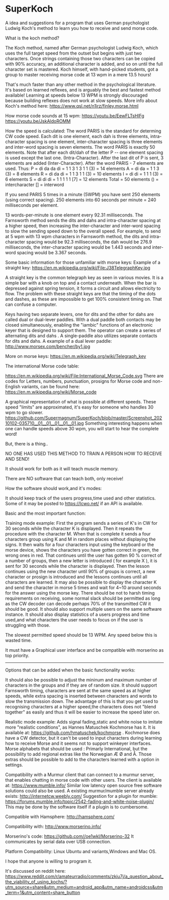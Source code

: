 # SuperKoch
A idea and suggestions for a program that uses German psychologist Ludwig Koch's method to learn you how to receive and send morse code.



What is the koch method? 

The Koch method, named after German psychologist Ludwig Koch, which uses the full target speed from the outset but begins with just two characters. Once strings containing those two characters can be copied with 90% accuracy, an additional character is added, and so on until the full character set is mastered. 
Koch himself, with hand-picked students, got a group to master receiving morse code at 13 wpm in a mere 13.5 hours!

That's much faster than any other method in the psychological literature.
It's based on learned reflexes, and is arguably the best and fastest method available! 
Learning at speeds below 13 WPM is strongly discouraged because building reflexes does not work at slow speeds. 
More info about Koch's method here: https://www.qsl.net/n1irz/finley.morse.html

How morse code sounds at 15 wpm: 
https://youtu.be/EewFLTsHlFg
https://youtu.be/JskAldoROMM

How the speed is calculated:
The word PARIS is the standard for determing CW code speed. Each dit is one element, each dah is three elements, intra-character spacing is one element, inter-character spacing is three elements and inter-word spacing is seven elements. The word PARIS is exactly 50 elements.
Note that after each dit/dah of the letter P -- one element spacing is used except the last one. (Intra-Character).
After the last dit of P is sent, 3 elements are added (Inter-Character). After the word PARIS - 7 elements are used.
Thus:
P = di da da di = 1 1 3 1 3 1 1 (3) = 14 elements
A = di da = 1 1 3 (3) = 8 elements
R = di da di = 1 1 3 1 1 (3) = 10 elements
I = di di = 1 1 1 (3) = 6 elements
S = di di di = 1 1 1 1 1 [7] = 12 elements
Total = 50 elements
() = intercharacter
[] = interword

If you send PARIS 5 times in a minute (5WPM) you have sent 250 elements (using correct spacing). 
250 elements into 60 seconds per minute = 240 milliseconds per element.

13 words-per-minute is one element every 92.31 milliseconds.
The Farnsworth method sends the dits and dahs and intra-character spacing at a higher speed, 
then increasing the inter-character and inter-word spacing to slow the sending speed down to the overall speed. 
For example, to send at 5 wpm with 13 wpm characters in Farnsworth method, 
the dits and intra-character spacing would be 92.3 milliseconds, the dah would be 276.9 milliseconds, 
the inter-character spacing would be 1.443 seconds and inter-word spacing would be 3.367 seconds. 

Some basic information for those unfamiliar with morse keys: Example of a straight key: https://en.m.wikipedia.org/wiki/File:J38TelegraphKey.jpg

A straight key is the common telegraph key as seen in various movies. It is a simple bar with a knob on top and a contact underneath. When the bar is depressed against spring tension, it forms a circuit and allows electricity to flow. 
The problem with these straight keys are that the timing of the dots and dashes, as these are impossible to get 100% consistent timing on. That can confuse a computer.

Keys having two separate levers, one for dits and the other for dahs are called dual or dual-lever paddles. 
With a dual paddle both contacts may be closed simultaneously, enabling the "iambic" functions of an electronic keyer that is designed to support them. 
The operator can create a series of alternating dits and dahs . A single-paddle also utilizes separate contacts for dits and dahs. 
A example of a dual lever paddle: http://www.morsex.com/bencher/by1.jpg

More on morse keys: https://en.m.wikipedia.org/wiki/Telegraph_key


The international Morse code table:

https://en.m.wikipedia.org/wiki/File:International_Morse_Code.svg There are codes for Letters, numbers, punctuation, prosigns for Morse code and non-English variants, can be found here: https://en.m.wikipedia.org/wiki/Morse_code


A graphical representation of what is possible at different speeds. These speed "limits" are approximated, it's easy for someone who handles 30 wpm to go slower. https://github.com/Supermagnum/SuperKoch/blob/master/Screenshot_20210102-035710__01__01__01__01__01.jpg Something interesting happens when one can handle speeds above 30 wpm, you will start to hear the complete word!

But, there is a thing..

NO ONE HAS USED THIS METHOD TO TRAIN A PERSON HOW TO RECEIVE AND SEND!

It should work for both as it will teach muscle memory.

There are NO software that can teach both, only receive!


How the software should work,and it's modes:

It should keep track of the users progress,time used and other statistics. 
Some of it may be posted to https://lcwo.net/ if an API is available.

Basic and the most important function:

Training mode example: First the program sends a series of K's in CW for 30 seconds while the character K is displayed. Then it repeats the procedure with the character M. When that is complete it sends a four characters group using K and M in random places without displaying the signs. It then waits for a four characters input using the keyboard or the morse device, shows the characters you have gotten correct in green, the wrong ones in red. 
That continues until the user has gotten 90 % correct of a number of groups, then a new letter is introduced ( for example X ), it is sent for 30 seconds while the character is displayed. 
Then the lesson continues using the new character until 90% of groups is correct, a new character or prosign is introduced and the lessons continues until all characters are learned. 
It may also be possible to display the character K and send the character in morse 5 times and wait for 4~10 around seconds for the answer using the morse key. 
There should be not to harsh timing requirements on receiving, some normal slack should be permitted as long as the CW decoder can decode perhaps 70% of the transmitted CW it should be good. It should also support multiple users on the same software instance.
It should also display statistics of a users progress and time used,and what characters the user needs to focus on if the user is struggling with those. 

The slowest permitted speed should be 13 WPM. Any speed below this is wasted time.

It must have a Graphical user interface and be compatible with morserino as top priority. 

------------------

Options that can be added when the basic functionality works:

It should also be possible to adjust the mininum and maximum number of characters in the groups and if they are of random size. It should support Farnsworth timing, characters are sent at the same speed as at higher speeds, while extra spacing is inserted between characters and words to slow the transmission down.
The advantage of this is that you get used to recognising characters at a higher speed,the characters does not "blend together" as easily and thus it will be easier to increase the speed later on.

Realistic mode example: Adds signal fading,static and white noise to imitate more "realistic conditions", as Hannes Matuschek Kochmorse has it. It is available at: https://github.com/hmatuschek/kochmorse . Kochmorse does have a CW detector, but it can't be used to input characters during learning how to receive Morse and it seems not to support winkeyer interfaces.
Morse alphabets that should be used : Primarly International, but the possibility to add regional extras like the Norwegian Æ Ø and Å. 
Those extras should be possible to add to the characters learned with a option in settings.

Compatibility with a Murmur client that can connect to a murmur server, that enables chatting in morse code with other users. The client is available at: https://www.mumble.info/ Similar low latency open source free software solutions could also be used.
A existing murmur/mumble server  already exists: http://internetcw.weebly.com/
Suggestion for a plugin for mumble: https://forums.mumble.info/topic/2542-fading-and-white-noise-plugin/ This may be done by the software itself if a plugin is to cumbersome.

Compatible with Hamsphere: http://hamsphere.com/

Compatibility with: http://www.morserino.info/

Morserino's code: https://github.com//oe1wkl/Morserino-32
It communicates by serial data over USB connection. 

Platform Compatibility: Linux Ubuntu and variants,Windows and Mac OS. 




I hope that anyone is willing to program it.

It's discussed on reddit here:
https://www.reddit.com/r/amateurradio/comments/zkiu7j/a_question_about_the_viability_of_using_kochs/?utm_source=share&utm_medium=android_app&utm_name=androidcss&utm_term=1&utm_content=share_button
